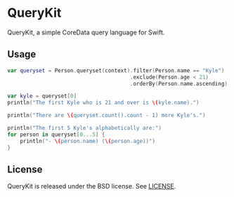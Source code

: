 QueryKit
========

QueryKit, a simple CoreData query language for Swift.

## Usage

```swift
var queryset = Person.queryset(context).filter(Person.name == "Kyle")
                                       .exclude(Person.age < 21)
                                       .orderBy(Person.name.ascending)

var kyle = queryset[0]
println("The first Kyle who is 21 and over is \(kyle.name).")

println("There are \(queryset.count().count - 1) more Kyle's.")

println("The first 5 Kyle's alphabetically are:")
for person in queryset[0...5] {
    println("- \(person.name) (\(person.age))")
}
```

## License

QueryKit is released under the BSD license. See [LICENSE](LICENSE).

